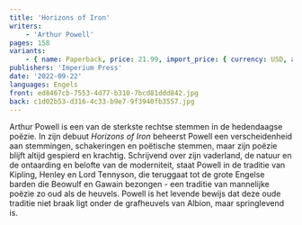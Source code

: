 ```yaml
---
title: 'Horizons of Iron'
writers:
    - 'Arthur Powell'
pages: 158
variants:
    - { name: Paperback, price: 21.99, import_price: { currency: USD, amount: 17.0 }, isbn: 978-1-922602-56-5, size: { height: 204, width: 127, depth: 10 }, supplier: 'Ex Libris' }
publishers: 'Imperium Press'
date: '2022-09-22'
languages: Engels
front: ed8467cb-7553-4d77-b310-7bcd81ddd842.jpg
back: c1d02b53-d316-4c33-b9e7-9f3940fb3557.jpg
---
```


Arthur Powell is een van de sterkste rechtse stemmen in de hedendaagse poëzie. In zijn debuut *Horizons of Iron* beheerst Powell een verscheidenheid aan stemmingen, schakeringen en poëtische stemmen, maar zijn poëzie blijft altijd gespierd en krachtig. Schrijvend over zijn vaderland, de natuur en de ontaarding en belofte van de moderniteit, staat Powell in de traditie van Kipling, Henley en Lord Tennyson, die teruggaat tot de grote Engelse barden die Beowulf en Gawain bezongen - een traditie van mannelijke poëzie zo oud als de heuvels. Powell is het levende bewijs dat deze oude traditie niet braak ligt onder de grafheuvels van Albion, maar springlevend is.
